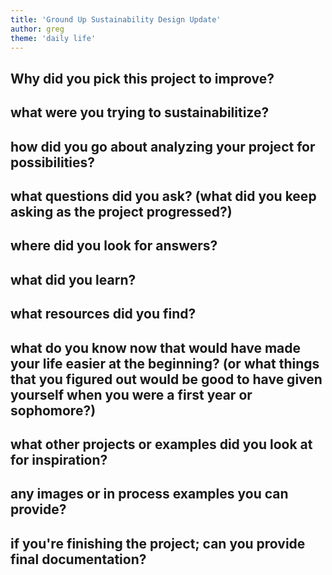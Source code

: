 ```yaml
---
title: 'Ground Up Sustainability Design Update'
author: greg
theme: 'daily life'
---
```


## Why did you pick this project to improve?

## what were you trying to sustainabilitize?

## how did you go about analyzing your project for possibilities?

## what questions did you ask? (what did you keep asking as the project progressed?)

## where did you look for answers?

## what did you learn?

## what resources did you find?

## what do you know now that would have made your life easier at the beginning? (or what things that you figured out would be good to have given yourself when you were a first year or sophomore?)

## what other projects or examples did you look at for inspiration?

## any images or in process examples you can provide?

## if you're finishing the project; can you provide final documentation?
